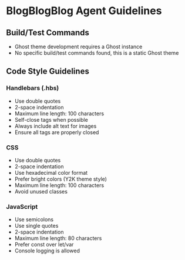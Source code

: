 # BlogBlogBlog Agent Guidelines

## Build/Test Commands

- Ghost theme development requires a Ghost instance
- No specific build/test commands found, this is a static Ghost theme

## Code Style Guidelines

### Handlebars (.hbs)

- Use double quotes
- 2-space indentation
- Maximum line length: 100 characters
- Self-close tags when possible
- Always include alt text for images
- Ensure all tags are properly closed

### CSS

- Use double quotes
- 2-space indentation
- Use hexadecimal color format
- Prefer bright colors (Y2K theme style)
- Maximum line length: 100 characters
- Avoid unused classes

### JavaScript

- Use semicolons
- Use single quotes
- 2-space indentation
- Maximum line length: 80 characters
- Prefer const over let/var
- Console logging is allowed
